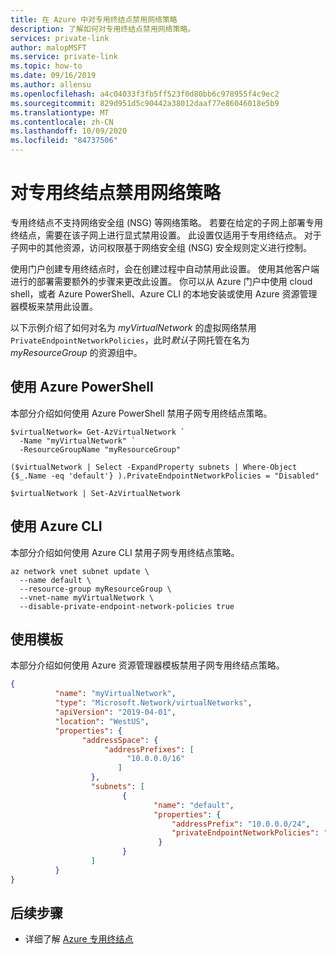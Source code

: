 ```yaml
---
title: 在 Azure 中对专用终结点禁用网络策略
description: 了解如何对专用终结点禁用网络策略。
services: private-link
author: malopMSFT
ms.service: private-link
ms.topic: how-to
ms.date: 09/16/2019
ms.author: allensu
ms.openlocfilehash: a4c04033f3fb5ff523f0d80bb6c978955f4c9ec2
ms.sourcegitcommit: 829d951d5c90442a38012daaf77e86046018e5b9
ms.translationtype: MT
ms.contentlocale: zh-CN
ms.lasthandoff: 10/09/2020
ms.locfileid: "84737506"
---
```

# <a name="disable-network-policies-for-private-endpoints"></a>对专用终结点禁用网络策略

专用终结点不支持网络安全组 (NSG) 等网络策略。 若要在给定的子网上部署专用终结点，需要在该子网上进行显式禁用设置。 此设置仅适用于专用终结点。 对于子网中的其他资源，访问权限基于网络安全组 (NSG) 安全规则定义进行控制。 
 
使用门户创建专用终结点时，会在创建过程中自动禁用此设置。 使用其他客户端进行的部署需要额外的步骤来更改此设置。 你可以从 Azure 门户中使用 cloud shell，或者 Azure PowerShell、Azure CLI 的本地安装或使用 Azure 资源管理器模板来禁用此设置。  
 
以下示例介绍了如何对名为 *myVirtualNetwork* 的虚拟网络禁用 `PrivateEndpointNetworkPolicies`，此时*默认*子网托管在名为 *myResourceGroup* 的资源组中。

## <a name="using-azure-powershell"></a>使用 Azure PowerShell
本部分介绍如何使用 Azure PowerShell 禁用子网专用终结点策略。

```azurepowershell
$virtualNetwork= Get-AzVirtualNetwork `
  -Name "myVirtualNetwork" ` 
  -ResourceGroupName "myResourceGroup"  
   
($virtualNetwork | Select -ExpandProperty subnets | Where-Object  {$_.Name -eq 'default'} ).PrivateEndpointNetworkPolicies = "Disabled" 
 
$virtualNetwork | Set-AzVirtualNetwork 
```
## <a name="using-azure-cli"></a>使用 Azure CLI
本部分介绍如何使用 Azure CLI 禁用子网专用终结点策略。
```azurecli
az network vnet subnet update \ 
  --name default \ 
  --resource-group myResourceGroup \ 
  --vnet-name myVirtualNetwork \ 
  --disable-private-endpoint-network-policies true
```
## <a name="using-a-template"></a>使用模板
本部分介绍如何使用 Azure 资源管理器模板禁用子网专用终结点策略。
```json
{ 
          "name": "myVirtualNetwork", 
          "type": "Microsoft.Network/virtualNetworks", 
          "apiVersion": "2019-04-01", 
          "location": "WestUS", 
          "properties": { 
                "addressSpace": { 
                     "addressPrefixes": [ 
                          "10.0.0.0/16" 
                        ] 
                  }, 
                  "subnets": [ 
                         { 
                                "name": "default", 
                                "properties": { 
                                    "addressPrefix": "10.0.0.0/24", 
                                    "privateEndpointNetworkPolicies": "Disabled" 
                                 } 
                         } 
                  ] 
          } 
} 
```
## <a name="next-steps"></a>后续步骤
- 详细了解 [Azure 专用终结点](private-endpoint-overview.md)
 
